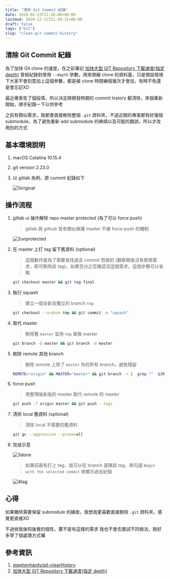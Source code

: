 ```yaml
---
title: "清除 Git Commit 紀錄"
date: 2020-05-23T21:30:00+08:00
lastmod: 2020-12-11T21:30:31+08:00
draft: false
tags: ["Git"]
slug: "clean-git-commit-history"
---
```


## 清除 Git Commit 紀錄

為了加快 Git clone 的速度，在之前筆記 [加快大型 GIT Repository 下載速度(指定 depth)](/git-clone-depth/) 曾經紀錄到使用 `--depth` 參數，用來限縮 clone 的資料量，只是預設情境下大家不會刻意加上這個參數，都是被 clone 時間嚇個幾次才會加，有時不免還是會忘記XD

最近專案告了個段落，所以決定將開發時期的 commit history 都清除，來個重新開始，順手紀錄一下以供參考

之前有類似需求，我都會直接刪除整個 `.git` 資料夾，不過近期的專案都有好幾個 submodule，為了避免重新 add submodule 的麻煩以及可能的錯誤，所以才改用別的方式

## 基本環境說明

1. macOS Catalina 10.15.4
2. git version 2.23.0
3. 以 gitlab 為例，原 commit 紀錄如下

    ![1original](https://user-images.githubusercontent.com/3851540/82733251-33779280-9d45-11ea-905b-3ef42a107dce.jpg)

## 操作流程

1. gitlab ui 操作解除 repo master protected (為了可以 force push)

    > gitlab 與 github 皆有類似保護 master 不被 force push 的機制

    ![2unprotected](https://user-images.githubusercontent.com/3851540/82733253-35d9ec80-9d45-11ea-9bb7-621d2e463da0.jpg)

2. 在 master  上打 tag 留下舊資料 (optional)

    > 這個動作是為了需要查找過去 commit 而做的 (觀察期後沒有使用需求，即可刪除該 tag)，如果百分之百確認沒這個需求，這個步驟可以省略

    ```bash
    git checkout master && git tag final
    ```

3. 執行 squash

    > 建立一個全新且獨立的 branch `tmp`

    ```bash
    git checkout --orphan tmp && git commit -m "squash"
    ```

4. 取代 master

    > 刪除舊 `master` 並用 `tmp` 替換 master

    ```bash
    git branch -D master && git branch -m master
    ```

5. 刪除 remote 其他 branch

    > 刪除 remote 上除了 `master` 外的所有 branch，避免殘留

    ```bash
    REMOTE="origin" && MASTER="master" && git branch -r |  grep "^  ${REMOTE}/" | sed "s|^  ${REMOTE}/|:|" | grep -v "^:HEAD" | grep -v "^:${MASTER}$" | xargs git push ${REMOTE}
    ```

6. force push

    > 用整理後新版的 master 取代 remote 的 master

    ```bash
    git push -f origin master && git push --tags
    ```

7. 清除 local 舊資料 (optional)

    > 清除 local 不需要的舊資料

    ```bash
    git gc --aggressive --prune=all
    ```

8. 完成示意

    ![3done](https://user-images.githubusercontent.com/3851540/82733254-36728300-9d45-11ea-8fce-caf9a2be7ecb.jpg)

    > 如果前面有打上 tag，就可以在 branch 選擇該 tag，再勾選 `Begin with the selected commit` 來顯示過去紀錄

    ![4tag](https://user-images.githubusercontent.com/3851540/82733255-370b1980-9d45-11ea-873c-25322bff893c.jpg)

## 心得

如果撇除需要保留 submodule 的緣故，我想我更喜歡直接刪除 `.git` 資料夾，感覺更直接XD

不過依我後知後覺的個性，要不是有這樣的需求  我也不會去嘗試不同做法，剛好多學了個處理方式囉

## 參考資訊

1. [stephenhardy/git-clearHistory](https://gist.github.com/stephenhardy/5470814)
2. [加快大型 GIT Repository 下載速度(指定 depth)](/git-clone-depth/)
